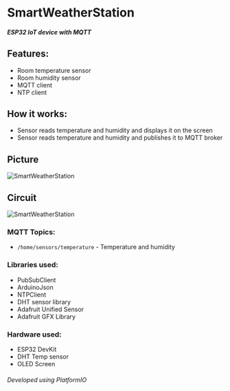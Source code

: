 # SmartWeatherStation
##### ESP32 IoT device with MQTT
## Features:
- Room temperature sensor
- Room humidity sensor
- MQTT client
- NTP client

## How it works:
- Sensor reads temperature and humidity and displays it on the screen
- Sensor reads temperature and humidity and publishes it to MQTT broker

## Picture

![SmartWeatherStation](https://i.imgur.com/9JWkqB7.jpeg)


## Circuit

![SmartWeatherStation](https://i.imgur.com/0jDzREd.png)

### MQTT Topics:
- `/home/sensors/temperature` - Temperature and
humidity

### Libraries used:
- PubSubClient
- ArduinoJson
- NTPClient
- DHT sensor library
- Adafruit Unified Sensor
- Adafruit GFX Library

### Hardware used:
- ESP32 DevKit
- DHT Temp sensor
- OLED Screen

###### Developed using PlatformIO

